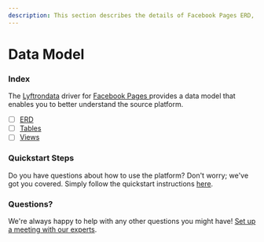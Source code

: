 ```yaml
---
description: This section describes the details of Facebook Pages ERD, Tables, and Views.
---
```


# Data Model

### Index

The  [Lyftrondata](https://www.lyftrondata.com/) driver for [Facebook Pages](https://www.lyftrondata.com/integration/facebook-pages/)[ ](https://www.lyftrondata.com/integration/facebook-pages/)provides a data model that enables you to better understand the source platform.

* [ ] [ERD](../../../marketing-analytics/facebook-pages/data-model/erd.md)
* [ ] [Tables](../../../marketing-analytics/facebook-pages/data-model/tables.md)
* [ ] [Views](../../../marketing-analytics/facebook-pages/data-model/views.md)

### Quickstart Steps

Do you have questions about how to use the platform? Don't worry; we've got you covered. Simply follow the quickstart instructions [here](../../../../quickstart-steps.md).

### Questions? <a href="#questions" id="questions"></a>

We're always happy to help with any other questions you might have! [Set up a meeting with our experts](https://www.lyftrondata.com/book-a-meeting/).

